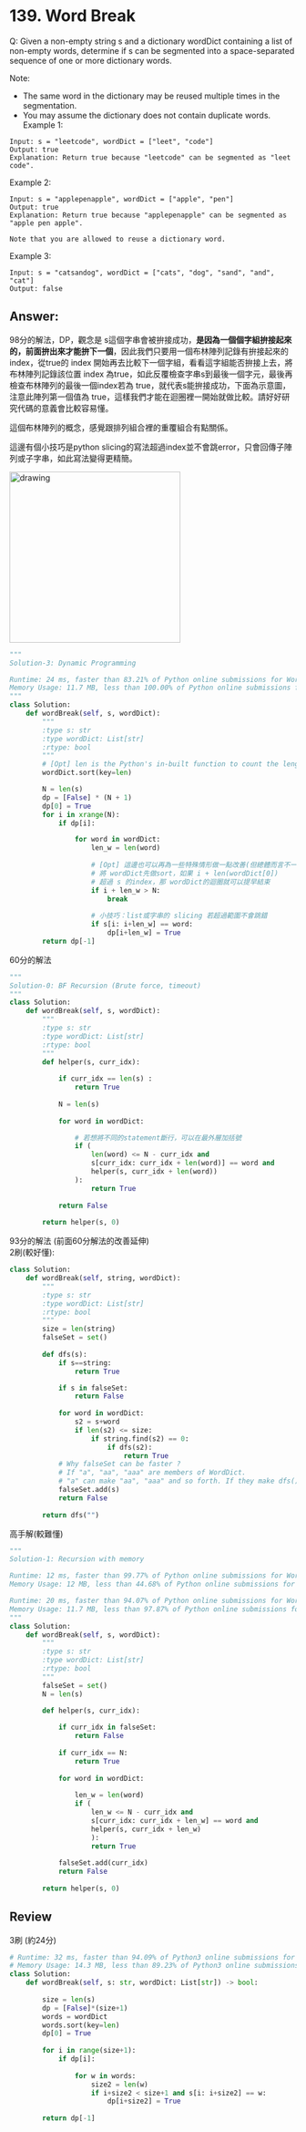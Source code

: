 # 139. Word Break
Q: Given a non-empty string s and a dictionary wordDict containing a list of non-empty words, determine if s can be segmented into a space-separated sequence of one or more dictionary words.

Note:
* The same word in the dictionary may be reused multiple times in the segmentation.
* You may assume the dictionary does not contain duplicate words.
Example 1:
```
Input: s = "leetcode", wordDict = ["leet", "code"]
Output: true
Explanation: Return true because "leetcode" can be segmented as "leet code".
```
Example 2:
```
Input: s = "applepenapple", wordDict = ["apple", "pen"]
Output: true
Explanation: Return true because "applepenapple" can be segmented as "apple pen apple".
             
Note that you are allowed to reuse a dictionary word.
```
Example 3:
```
Input: s = "catsandog", wordDict = ["cats", "dog", "sand", "and", "cat"]
Output: false
```

## Answer:
98分的解法，DP，觀念是 s這個字串會被拚接成功，**是因為一個個字組拚接起來的，前面拚出來才能拚下一個**，因此我們只要用一個布林陣列記錄有拚接起來的index，從true的 index 開始再去比較下一個字組，看看這字組能否拚接上去，將布林陣列記錄該位置 index 為true，如此反覆檢查字串s到最後一個字元，最後再檢查布林陣列的最後一個index若為 true，就代表s能拚接成功，下面為示意圖，注意此陣列第一個值為 true，這樣我們才能在迴圈裡一開始就做比較。請好好研究代碼的意義會比較容易懂。

這個布林陣列的概念，感覺跟排列組合裡的重覆組合有點關係。

這邊有個小技巧是python slicing的寫法超過index並不會跳error，只會回傳子陣列或子字串，如此寫法變得更精簡。

<img src="imgs/139_1.jpg" alt="drawing" width="300"/>

```python
"""
Solution-3: Dynamic Programming

Runtime: 24 ms, faster than 83.21% of Python online submissions for Word Break.
Memory Usage: 11.7 MB, less than 100.00% of Python online submissions for Word Break.
"""
class Solution:
    def wordBreak(self, s, wordDict):
        """
        :type s: str
        :type wordDict: List[str]
        :rtype: bool
        """
        # [Opt] len is the Python's in-built function to count the length of an element.
        wordDict.sort(key=len)

        N = len(s)
        dp = [False] * (N + 1)
        dp[0] = True
        for i in xrange(N):
            if dp[i]:

                for word in wordDict:
                    len_w = len(word)    
              
                    # [Opt] 這邊也可以再為一些特殊情形做一點改善(但總體而言不一定快)，
                    # 將 wordDict先做sort，如果 i + len(wordDict[0])
                    # 超過 s 的index，那 wordDict的迴圈就可以提早結束
                    if i + len_w > N:
                        break
                        
                    # 小技巧：list或字串的 slicing 若超過範圍不會跳錯
                    if s[i: i+len_w] == word:
                        dp[i+len_w] = True
        return dp[-1]
```

60分的解法
```python
"""
Solution-0: BF Recursion (Brute force, timeout)
"""
class Solution:
    def wordBreak(self, s, wordDict):
        """
        :type s: str
        :type wordDict: List[str]
        :rtype: bool
        """
        def helper(s, curr_idx):
                        
            if curr_idx == len(s) :
                return True
            
            N = len(s)
            
            for word in wordDict:

                # 若想將不同的statement斷行，可以在最外層加括號
                if (
                    len(word) <= N - curr_idx and 
                    s[curr_idx: curr_idx + len(word)] == word and 
                    helper(s, curr_idx + len(word))
                ):
                    return True
            
            return False
        
        return helper(s, 0)
```

93分的解法 (前面60分解法的改善延伸)\
2刷(較好懂):

```python
class Solution:
    def wordBreak(self, string, wordDict):
        """
        :type s: str
        :type wordDict: List[str]
        :rtype: bool
        """
        size = len(string)
        falseSet = set()
        
        def dfs(s):
            if s==string:
                return True

            if s in falseSet:
                return False
            
            for word in wordDict:
                s2 = s+word
                if len(s2) <= size:
                    if string.find(s2) == 0:
                        if dfs(s2):
                            return True
            # Why falseSet can be faster ?
            # If "a", "aa", "aaa" are members of WordDict.
            # "a" can make "aa", "aaa" and so forth. If they make dfs() return False, they'd be added into falseSet. So next time the "aa" from WordDict goes into the dfs(), the falseSet check can return False earlier.
            falseSet.add(s)
            return False
        
        return dfs("")
```
高手解(較難懂)
```python
"""
Solution-1: Recursion with memory

Runtime: 12 ms, faster than 99.77% of Python online submissions for Word Break.
Memory Usage: 12 MB, less than 44.68% of Python online submissions for Word Break.

Runtime: 20 ms, faster than 94.07% of Python online submissions for Word Break.
Memory Usage: 11.7 MB, less than 97.87% of Python online submissions for Word Break.
"""
class Solution:
    def wordBreak(self, s, wordDict):
        """
        :type s: str
        :type wordDict: List[str]
        :rtype: bool
        """
        falseSet = set()
        N = len(s)

        def helper(s, curr_idx):
                        
            if curr_idx in falseSet:
                return False
            
            if curr_idx == N:
                return True
            
            for word in wordDict:
                                
                len_w = len(word)
                if (
                    len_w <= N - curr_idx and 
                    s[curr_idx: curr_idx + len_w] == word and 
                    helper(s, curr_idx + len_w)
                    ):
                    return True
            
            falseSet.add(curr_idx)
            return False
            
        return helper(s, 0)    
```

## Review
3刷 (約24分)

```python
# Runtime: 32 ms, faster than 94.09% of Python3 online submissions for Word Break.
# Memory Usage: 14.3 MB, less than 89.23% of Python3 online submissions for Word Break.
class Solution:
    def wordBreak(self, s: str, wordDict: List[str]) -> bool:
        
        size = len(s)
        dp = [False]*(size+1)
        words = wordDict
        words.sort(key=len)
        dp[0] = True
        
        for i in range(size+1):
            if dp[i]:
                
                for w in words:
                    size2 = len(w)
                    if i+size2 < size+1 and s[i: i+size2] == w:
                        dp[i+size2] = True
                    
        return dp[-1]
```